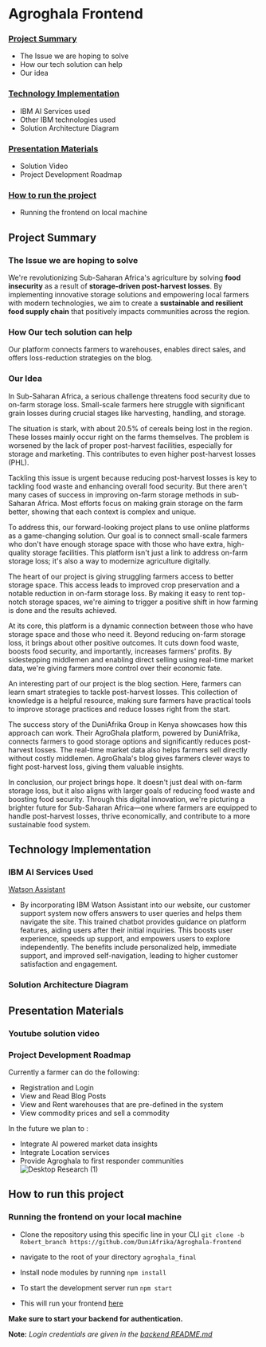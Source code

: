 # Agroghala Frontend
### [Project Summary](https://github.com/DuniAfrika/Agroghala-frontend/blob/Robert_branch/README.md#project-summary-1)
- The Issue we are hoping to solve
- How our tech solution can help
- Our idea
### [Technology Implementation](https://github.com/DuniAfrika/Agroghala-frontend/blob/Robert_branch/README.md#technology-implementation)
- IBM AI Services used
- Other IBM technologies used
- Solution Architecture Diagram
### [Presentation Materials](https://github.com/DuniAfrika/Agroghala-frontend/blob/Robert_branch/README.md#presentation-materials)
- Solution Video
- Project Development Roadmap
### [How to run the project](https://github.com/DuniAfrika/Agroghala-frontend/blob/Robert_branch/README.md#how-to-run-the-project)
- Running the frontend on local machine

## Project Summary
### The Issue we are hoping to solve
We're revolutionizing Sub-Saharan Africa's agriculture by solving **food insecurity** as a result of **storage-driven post-harvest losses**. By implementing innovative storage solutions and empowering local farmers with modern technologies, we aim to create a **sustainable and resilient food supply chain** that positively impacts communities across the region.
### How Our tech solution can help
Our platform connects farmers to warehouses, enables direct sales, and offers loss-reduction strategies on the blog.
### Our Idea
In Sub-Saharan Africa, a serious challenge threatens food security due to on-farm storage loss. Small-scale farmers here struggle with significant grain losses during crucial stages like harvesting, handling, and storage.

The situation is stark, with about 20.5% of cereals being lost in the region. These losses mainly occur right on the farms themselves. The problem is worsened by the lack of proper post-harvest facilities, especially for storage and marketing. This contributes to even higher post-harvest losses (PHL).

Tackling this issue is urgent because reducing post-harvest losses is key to tackling food waste and enhancing overall food security. But there aren't many cases of success in improving on-farm storage methods in sub-Saharan Africa. Most efforts focus on making grain storage on the farm better, showing that each context is complex and unique.

To address this, our forward-looking project plans to use online platforms as a game-changing solution. Our goal is to connect small-scale farmers who don't have enough storage space with those who have extra, high-quality storage facilities. This platform isn't just a link to address on-farm storage loss; it's also a way to modernize agriculture digitally.

The heart of our project is giving struggling farmers access to better storage space. This access leads to improved crop preservation and a notable reduction in on-farm storage loss. By making it easy to rent top-notch storage spaces, we're aiming to trigger a positive shift in how farming is done and the results achieved.

At its core, this platform is a dynamic connection between those who have storage space and those who need it. Beyond reducing on-farm storage loss, it brings about other positive outcomes. It cuts down food waste, boosts food security, and importantly, increases farmers' profits. By sidestepping middlemen and enabling direct selling using real-time market data, we're giving farmers more control over their economic fate.

An interesting part of our project is the blog section. Here, farmers can learn smart strategies to tackle post-harvest losses. This collection of knowledge is a helpful resource, making sure farmers have practical tools to improve storage practices and reduce losses right from the start.

The success story of the DuniAfrika Group in Kenya showcases how this approach can work. Their AgroGhala platform, powered by DuniAfrika, connects farmers to good storage options and significantly reduces post-harvest losses. The real-time market data also helps farmers sell directly without costly middlemen. AgroGhala's blog gives farmers clever ways to fight post-harvest loss, giving them valuable insights.

In conclusion, our project brings hope. It doesn't just deal with on-farm storage loss, but it also aligns with larger goals of reducing food waste and boosting food security. Through this digital innovation, we're picturing a brighter future for Sub-Saharan Africa—one where farmers are equipped to handle post-harvest losses, thrive economically, and contribute to a more sustainable food system.

## Technology Implementation
### IBM AI Services Used
[Watson Assistant](https://cloud.ibm.com/catalog/services/watson-assistant)
- By incorporating IBM Watson Assistant into our website, our customer support system now offers answers to user queries and helps them navigate the site. This trained chatbot provides guidance on platform features, aiding users after their initial inquiries. This boosts user experience, speeds up support, and empowers users to explore independently. The benefits include personalized help, immediate support, and improved self-navigation, leading to higher customer satisfaction and engagement.

### Solution Architecture Diagram
## Presentation Materials
### Youtube solution video
### Project Development Roadmap
Currently a farmer can do the following:
- Registration and Login
- View and Read Blog Posts
- View and Rent warehouses that are pre-defined in the system
- View commodity prices and sell a commodity
  
In the future we plan to :

- Integrate AI powered market data insights
- Integrate Location services
- Provide Agroghala to first responder communities
![Desktop Research (1)](https://github.com/DuniAfrika/Agroghala-frontend/assets/136475577/d4b5728f-c493-47db-99cb-516d0c4fc632)


## How to run this project 
### Running the frontend on your local machine
- Clone the repository using this specific line in your CLI `git clone -b Robert_branch https://github.com/DuniAfrika/Agroghala-frontend`

- navigate to the root of your directory `agroghala_final`

- Install node modules by running `npm install`

- To start the development server run `npm start`

- This will run your frontend [here](https://localhost:3000)

**Make sure to start your backend for authentication.**

**Note:** *Login credentials are given in the [backend README.md]()*
